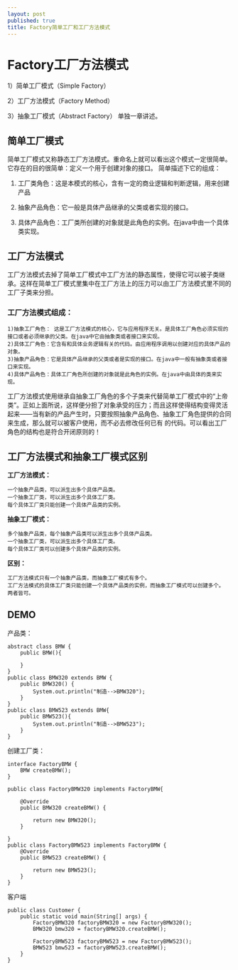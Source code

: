 ```yaml
---
layout: post
published: true
title: Factory简单工厂和工厂方法模式
---
```

# Factory工厂方法模式

1）简单工厂模式（Simple Factory） 

2）工厂方法模式（Factory Method） 

3）抽象工厂模式（Abstract Factory） 单独一章讲述。

## 简单工厂模式

简单工厂模式又称静态工厂方法模式。重命名上就可以看出这个模式一定很简单。它存在的目的很简单：定义一个用于创建对象的接口。 简单描述下它的组成： 

1) 工厂类角色：这是本模式的核心，含有一定的商业逻辑和判断逻辑，用来创建产品

2) 抽象产品角色：它一般是具体产品继承的父类或者实现的接口。

3) 具体产品角色：工厂类所创建的对象就是此角色的实例。在java中由一个具体类实现。 

## 工厂方法模式

 工厂方法模式去掉了简单工厂模式中工厂方法的静态属性，使得它可以被子类继承。这样在简单工厂模式里集中在工厂方法上的压力可以由工厂方法模式里不同的工厂子类来分担。 
 
### 工厂方法模式组成：

    1)抽象工厂角色： 这是工厂方法模式的核心，它与应用程序无关。是具体工厂角色必须实现的接口或者必须继承的父类。在java中它由抽象类或者接口来实现。 
    2)具体工厂角色：它含有和具体业务逻辑有关的代码。由应用程序调用以创建对应的具体产品的对象。 
    3)抽象产品角色：它是具体产品继承的父类或者是实现的接口。在java中一般有抽象类或者接口来实现。 
    4)具体产品角色：具体工厂角色所创建的对象就是此角色的实例。在java中由具体的类来实现。       

工厂方法模式使用继承自抽象工厂角色的多个子类来代替简单工厂模式中的“上帝类”。正如上面所说，这样便分担了对象承受的压力；而且这样使得结构变得灵活 起来——当有新的产品产生时，只要按照抽象产品角色、抽象工厂角色提供的合同来生成，那么就可以被客户使用，而不必去修改任何已有 的代码。可以看出工厂角色的结构也是符合开闭原则的！       

## 工厂方法模式和抽象工厂模式区别 

**工厂方法模式：**

    一个抽象产品类，可以派生出多个具体产品类。   
    一个抽象工厂类，可以派生出多个具体工厂类。   
    每个具体工厂类只能创建一个具体产品类的实例。

**抽象工厂模式：**

    多个抽象产品类，每个抽象产品类可以派生出多个具体产品类。   
    一个抽象工厂类，可以派生出多个具体工厂类。   
    每个具体工厂类可以创建多个具体产品类的实例。

**区别：**

    工厂方法模式只有一个抽象产品类，而抽象工厂模式有多个。   
    工厂方法模式的具体工厂类只能创建一个具体产品类的实例，而抽象工厂模式可以创建多个。
    两者皆可。

## DEMO

产品类：

    abstract class BMW {  
        public BMW(){  

        }  
    }  
    public class BMW320 extends BMW {  
        public BMW320() {  
            System.out.println("制造-->BMW320");  
        }  
    }  
    public class BMW523 extends BMW{  
        public BMW523(){  
            System.out.println("制造-->BMW523");  
        }  
    } 

创建工厂类：

    interface FactoryBMW {  
        BMW createBMW();  
    }  

    public class FactoryBMW320 implements FactoryBMW{  

        @Override  
        public BMW320 createBMW() {  

            return new BMW320();  
        }  

    }  
    public class FactoryBMW523 implements FactoryBMW {  
        @Override  
        public BMW523 createBMW() {  

            return new BMW523();  
        }  
    }  
    
客户端

    public class Customer {  
        public static void main(String[] args) {  
            FactoryBMW320 factoryBMW320 = new FactoryBMW320();  
            BMW320 bmw320 = factoryBMW320.createBMW();  

            FactoryBMW523 factoryBMW523 = new FactoryBMW523();  
            BMW523 bmw523 = factoryBMW523.createBMW();  
        }  
    }
